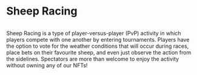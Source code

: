 # Sheep Racing

<figure><img src="../../.gitbook/assets/pvpbanner2.jpg" alt=""><figcaption></figcaption></figure>

Sheep Racing is a type of player-versus-player (PvP) activity in which players compete with one another by entering tournaments. Players have the option to vote for the weather conditions that will occur during races, place bets on their favourite sheep, and even just observe the action from the sidelines. Spectators are more than welcome to enjoy the activity without owning any of our NFTs!







